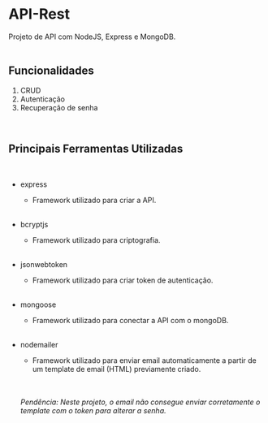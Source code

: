 # API-Rest

Projeto de API com NodeJS, Express e MongoDB.
<br>
<br>

## Funcionalidades

1. CRUD
2. Autenticação
3. Recuperação de senha

<br>

## Principais Ferramentas Utilizadas

<br>

* express
  * Framework utilizado para criar a API.
  <br>

* bcryptjs
  * Framework utilizado para criptografia.
  <br>
  
* jsonwebtoken
  * Framework utilizado para criar token de autenticação.
  <br>
  
* mongoose
  * Framework utilizado para conectar a API com o mongoDB.
  <br>
  
* nodemailer
  * Framework utilizado para enviar email automaticamente a partir de um template de email (HTML) previamente criado.
  <br>
  <br>
  
  _Pendência: Neste projeto, o email não consegue enviar corretamente o template com o token para alterar a senha._ 
